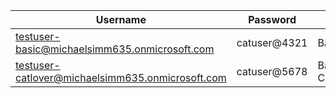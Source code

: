 | Username | Password | Roles |
| --- | --- | --- |
| testuser-basic@michaelsimm635.onmicrosoft.com | catuser@4321 | Basic |
| testuser-catlover@michaelsimm635.onmicrosoft.com | catuser@5678 | Basic, CatLover |
